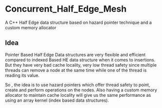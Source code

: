 # Concurrent_Half_Edge_Mesh
A C++ Half Edge data structure based on hazard pointer technique and a custom memory allocator
## Idea
Pointer Based Half Edge Data structures are very flexible and efficient compared to indexed Based HE data structure when it comes to insertions.
But they have very bad cache locality, very low thread safety since multiple threads can remove a node at the same time while one of the thread is reading its value.

So , the idea is to use hazard pointers which offer thread safety to point, create and perform operations on the nodes.
Also having a custom memory allocator to maintain cache locality will give us the same performance as using an array kernel (index based data structures).   
